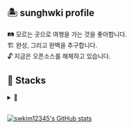 ## 🏝️ sunghwki profile
🛤️ 모르는 곳으로 여행을 가는 것을 좋아합니다.
<br/>
🏗️ 완성, 그리고 완벽을 추구합니다.
<br/>
🔓 지금은 오픈소스를 해체하고 있습니다.

## 🥞 Stacks
<details>
<summary>🍔</summary>

### Backend

<img src="https://img.shields.io/badge/TypeScript-3178C6?style=flat-square&logo=TypeScript&logoColor=white">
<img src="https://img.shields.io/badge/Express-000000?style=flat-square&logo=Express&logoColor=white">
<img src="https://img.shields.io/badge/NestJS-E0234E?style=flat-square&logo=NestJS&logoColor=white">
<img src="https://img.shields.io/badge/TypeORM-FE0803?style=flat-square&logo=TypeORM&logoColor=white">
<img src="https://img.shields.io/badge/Apache Hadoop-66CCFF?style=flat-square&logo=ApacheHadoop&logoColor=white">
<img src="https://img.shields.io/badge/MySQL-4479A1?style=flat-square&logo=MySQL&logoColor=white">
<img src="https://img.shields.io/badge/k6-7D64FF?style=flat-square&logo=k6&logoColor=white">


### CI/CD
<img src="https://img.shields.io/badge/Jenkins-D24939?style=flat-square&logo=Jenkins&logoColor=white">
<img src="https://img.shields.io/badge/Github Actions-2088FF?style=flat-square&logo=Github Actions&logoColor=white">
<img src="https://img.shields.io/badge/NGINX-009639?style=flat-square&logo=NGINX&logoColor=white">
<img src="https://img.shields.io/badge/docker-2496ED?style=flat-square&logo=docker&logoColor=white">


### Common
<img src="https://img.shields.io/badge/Slack-4A154B?style=flat-square&logo=Slack&logoColor=white">
<img src="https://img.shields.io/badge/Figma-F24E1E?style=flat-square&logo=Figma&logoColor=white">
<img src="https://img.shields.io/badge/Proxmox-E57000?style=flat-square&logo=Proxmox&logoColor=white">


## Study at
<img src="https://img.shields.io/badge/Konkuk-036B3F?style=flat-square&logoColor=white">
<img src="https://img.shields.io/badge/Seoul-000000?style=flat-square&logo=42&logoColor=white">
<img src="https://img.shields.io/badge/boostcamp webmobile-2555FB?style=flat-square&logoColor=white">
</details>

</br>
<!--[![Solved.ac Profile](http://mazassumnida.wtf/api/generate_badge?boj=swkim12345)](https://solved.ac/swkim12345)-->

[![swkim12345's GitHub stats](https://github-readme-stats.vercel.app/api?username=swkim12345&theme=tokyonight)](https://github.com/anuraghazra/github-readme-stats)
